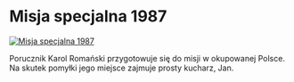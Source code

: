 Misja specjalna 1987 
=============
[![Misja specjalna 1987 ](http://vidos.pl/images/player.gif)](http://vidos.pl/misja-specjalna-1987)

 Porucznik Karol Romański przygotowuje się do misji w okupowanej Polsce. Na skutek pomyłki jego miejsce zajmuje prosty kucharz, Jan.
